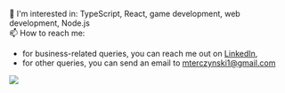 📘 I'm interested in: TypeScript, React, game development, web development, Node.js  
📫 How to reach me: 
  - for business-related queries, you can reach me out on [LinkedIn](https://www.linkedin.com/in/mterczynski/),
  - for other queries, you can send an email to [mterczynski1@gmail.com](mailto:mterczynski1@gmail.com)

![](https://github-readme-stats.vercel.app/api/top-langs/?username=mterczynski&layout=compact)

